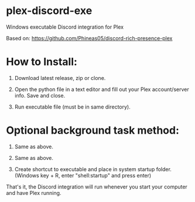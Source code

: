 # plex-discord-exe
Windows executable Discord integration for Plex

Based on: https://github.com/Phineas05/discord-rich-presence-plex


# How to Install:
1. Download latest release, zip or clone.

2. Open the python file in a text editor and fill out your Plex account/server info. Save and close.

3. Run executable file (must be in same directory).

# Optional background task method:
1. Same as above.

2. Same as above.

3. Create shortcut to executable and place in system startup folder. (Windows key + R, enter "shell:startup" and press enter)

That's it, the Discord integration will run whenever you start your computer and have Plex running.

